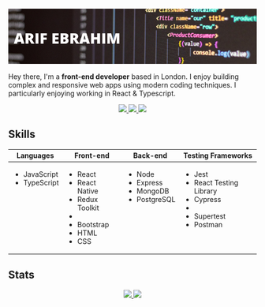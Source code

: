 ![header](./images/gh_banner.png)

Hey there, I'm a **front-end developer** based in London. I enjoy building complex and responsive web apps using modern coding techniques. I particularly enjoying working in React & Typescript.

<div align="center">
  <a href="https://www.linkedin.com/in/arif-e/">
    <img src="https://img.shields.io/badge/Arif Ebrahim-0077B5?&logo=linkedin&style=social">
  </a>
  <a href="https://www.codewars.com/users/ArifEbrahim">
    <img src="https://www.codewars.com/users/ArifEbrahim/badges/micro"/>
  </a>
  <a href="https://www.hackerrank.com/arifebrahim">
    <img src="https://img.shields.io/badge/HackerRank-Arif%20Ebrahim-brightgreen">
  </a>
</div>

## Skills

<div align="center">
  <table>
    <thead>
      <tr>
        <th>Languages</th>
        <th>Front-end</th>
        <th>Back-end</th>
        <th>Testing Frameworks</th>
      </tr>
    </thead>
    <tbody>
      <tr>
        <td style="vertical-align: top">
          <ul>
            <li>JavaScript</li>
            <li>TypeScript</li>
          </ul>
        </td>
        <td style="vertical-align: top">
          <ul>
            <li>React</li>
            <li>React Native</li>
            <li>Redux Toolkit<li>
            <li>Bootstrap</li>
            <li>HTML</li>
            <li>CSS</li>
          </ul>
        </td>
        <td style="vertical-align: top">
          <ul>
            <li>Node</li>
            <li>Express</li>
            <li>MongoDB</li>
            <li>PostgreSQL</li>
          </ul>
        </td>
        <td style="vertical-align: top">
          <ul>
            <li>Jest</li>
            <li>React Testing Library</li>
            <li>Cypress<li>
            <li>Supertest</li>
            <li>Postman</li>
          </ul>
        </td>
      </tr>
    </tbody>
  </table>
</div>

## Stats

<div align="center">
  <a href="">
    <img src="https://github-readme-stats.vercel.app/api?username=ArifEbrahim&count_private=true&show_icons=true&include_all_commits=true&theme=react&hide=issues" height="155px"/>
  </a>
  <a href="">
    <img src="https://github-readme-stats.vercel.app/api/top-langs/?username=ArifEbrahim&layout=compact&theme=react" height="155px"/>
  </a>
</div>
